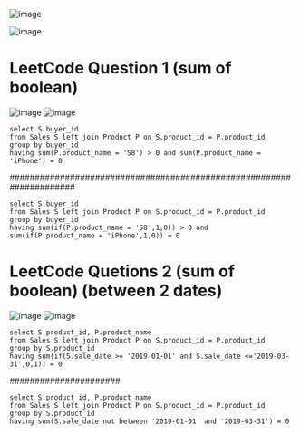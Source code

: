 ![image](https://user-images.githubusercontent.com/60442877/206933918-6951375d-c7eb-422c-bcb2-de7018ec4bbe.png)

![image](https://user-images.githubusercontent.com/60442877/206933958-16e8aaf9-7b56-4734-81ca-0d51b0a4ad1c.png)

# LeetCode Question 1 (sum of boolean)

![image](https://user-images.githubusercontent.com/60442877/219975886-a2e95cc8-ffb0-4798-a855-3fbc5404e2da.png)
![image](https://user-images.githubusercontent.com/60442877/219975892-7f49059b-9e98-4299-a79d-5ecdde7aa415.png)

    select S.buyer_id
    from Sales S left join Product P on S.product_id = P.product_id
    group by buyer_id
    having sum(P.product_name = 'S8') > 0 and sum(P.product_name = 'iPhone') = 0
#####################################################################

    select S.buyer_id
    from Sales S left join Product P on S.product_id = P.product_id
    group by buyer_id
    having sum(if(P.product_name = 'S8',1,0)) > 0 and sum(if(P.product_name = 'iPhone',1,0)) = 0


# LeetCode Quetions 2 (sum of boolean) (between 2 dates)

![image](https://user-images.githubusercontent.com/60442877/219977814-889efaa8-b106-48d1-a550-bebef958d304.png)
![image](https://user-images.githubusercontent.com/60442877/219977826-452d1d3c-8759-4b35-aff3-e4d01cc729ad.png)

    select S.product_id, P.product_name
    from Sales S left join Product P on S.product_id = P.product_id
    group by S.product_id
    having sum(if(S.sale_date >= '2019-01-01' and S.sale_date <='2019-03-31',0,1)) = 0
    
######################

    select S.product_id, P.product_name
    from Sales S left join Product P on S.product_id = P.product_id
    group by S.product_id
    having sum(S.sale_date not between '2019-01-01' and '2019-03-31') = 0
